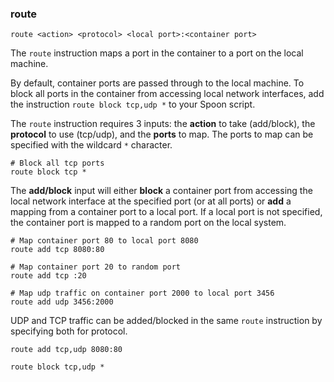 ### route

```
route <action> <protocol> <local port>:<container port>
```

The `route` instruction maps a port in the container to a port on the local machine.

By default, container ports are passed through to the local machine. To block all ports in the container from accessing local network interfaces, add the instruction `route block tcp,udp *` to your Spoon script. 

The `route` instruction requires 3 inputs: the **action** to take (add/block), the **protocol** to use (tcp/udp), and the **ports** to map. The ports to map can be specified with the wildcard `*` character. 

```
# Block all tcp ports
route block tcp * 
```

The **add/block** input will either **block** a container port from accessing the local network interface at the specified port (or at all ports) or **add** a mapping from a container port to a local port. If a local port is not specified, the container port is mapped to a random port on the local system. 

```
# Map container port 80 to local port 8080
route add tcp 8080:80

# Map container port 20 to random port
route add tcp :20

# Map udp traffic on container port 2000 to local port 3456
route add udp 3456:2000
```

UDP and TCP traffic can be added/blocked in the same `route` instruction by specifying both for protocol. 

```
route add tcp,udp 8080:80

route block tcp,udp *
```